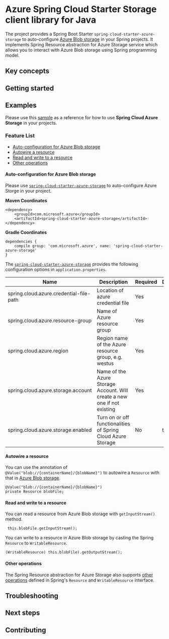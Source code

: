 # Azure Spring Cloud Starter Storage client library for Java

The project provides a Spring Boot Starter `spring-cloud-starter-azure-storage` to auto-configure [Azure Blob storage](https://docs.microsoft.com/en-us/azure/storage/blobs/storage-blobs-introduction) in your Spring projects. It implements Spring Resource abstraction for Azure Storage service which allows you to interact with Azure Blob storage using Spring programming model.

## Key concepts
## Getting started
## Examples

Please use this [sample](../../spring-cloud-azure-samples/spring-cloud-azure-storage-sample/) as a reference for how to use **Spring Cloud Azure Storage** in your projects. 

### Feature List 

- [Auto-configuration for Azure Blob storage](#auto-configuration-for-azure-blob-storage)
- [Autowire a resource](#autowire-a-resource)
- [Read and write to a resource](#read-and-write-to-a-resource)
- [Other operations](#other-operations) 

#### Auto-configuration for Azure Blob storage

Please use [`spring-cloud-starter-azure-storage`](spring-cloud-azure-starters/spring-cloud-starter-azure-storage/) to auto-configure Azure Storge in your project. 

**Maven Coordinates** 
```
<dependency>
    <groupId>com.microsoft.azure</groupId>
    <artifactId>spring-cloud-starter-azure-storage</artifactId>
</dependency>
```
**Gradle Coordinates** 
```
dependencies {
    compile group: 'com.microsoft.azure', name: 'spring-cloud-starter-azure-storage'
}
```

The [`spring-cloud-starter-azure-storage`](spring-cloud-azure-starters/spring-cloud-starter-azure-storage/) provides the following configuration options in `application.properties`.

Name | Description | Required | Default 
---|---|---|---
 spring.cloud.azure.credential-file-path | Location of azure credential file | Yes |
 spring.cloud.azure.resource-group | Name of Azure resource group | Yes |
 spring.cloud.azure.region | Region name of the Azure resource group, e.g. westus | Yes | 
 spring.cloud.azure.storage.account | Name of the Azure Storage Account. Will create a new one if not existing | Yes |
 spring.cloud.azure.storage.enabled | Turn on or off functionalities of Spring Cloud Azure Storage | No | true

#### Autowire a resource 
You can use the annotation of `@Value("blob://{containerName}/{blobName}")` to autowire a `Resource` with that in [Azure Blob storage](https://azure.microsoft.com/en-us/services/storage/blobs/).

```
@Value("blob://{containerName}/{blobName}")
private Resource blobFile;
```

#### Read and write to a resource 
 You can read a resource from Azure Blob storage with `getInputStream()` method.

```
 this.blobFile.getInputStream();
```
You can write to a resource in Azure Blob storage by casting the Spring `Resource` to `WritableResource`. 

```
(WritableResource) this.blobFile).getOutputStream();
```

#### Other operations 
The Spring Resource abstraction for Azure Storage also supports [other operations](https://docs.spring.io/spring/docs/current/spring-framework-reference/core.html#resources) defined in Spring's `Resource` and `WritableResource` interface. 


## Troubleshooting
## Next steps
## Contributing
